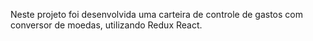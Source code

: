 Neste projeto foi desenvolvida uma carteira de controle de gastos com conversor de moedas, utilizando Redux React.
